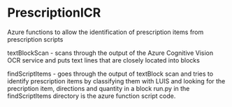 # PrescriptionICR
Azure functions to allow the identification of prescription items from prescription scripts

textBlockScan - scans through the output of the Azure Cognitive Vision OCR service and puts text lines that are 
closely located into blocks

findScriptItems	 - goes through the output of textBlock scan and tries to identify prescription items
by classifying them with LUIS and looking for the precription item, directions and quantity in a block
run.py in the findScriptItems directory is the azure function script code.


